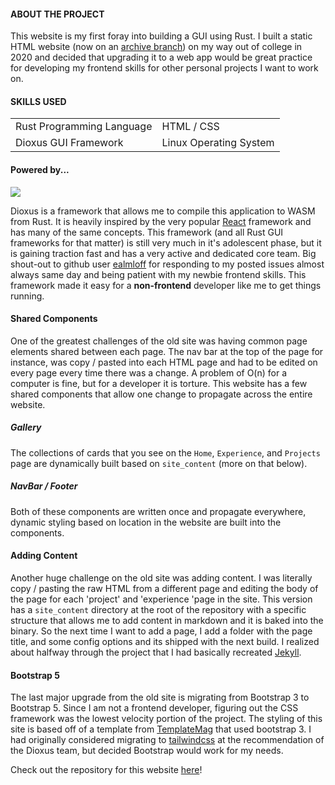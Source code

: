 
#### ABOUT THE PROJECT

This website is my first foray into building a GUI using Rust. I built a static HTML website (now on an [archive branch](https://github.com/baxterjo/baxterjo.github.io/tree/archive/old-site)) on my way out of college in 2020 and decided that upgrading it to a web app would be great practice for developing my frontend skills for other personal projects I want to work on.

#### SKILLS USED

|   |  |
|---|---|
|Rust Programming Language| HTML / CSS|
| Dioxus GUI Framework | Linux Operating System |

#### Powered by...

![](/assets/img/software_projects/web_site/dioxus.png)

Dioxus is a framework that allows me to compile this application to WASM from Rust. It is heavily inspired by the very popular [React](https://react.dev/) framework and has many of the same concepts. This framework (and all Rust GUI frameworks for that matter) is still very much in it's adolescent phase, but it is gaining traction fast and has a very active and dedicated core team. Big shout-out to github user [ealmloff](https://github.com/ealmloff) for responding to my posted issues almost always same day and being patient with my newbie frontend skills. This framework made it easy for a **non-frontend** developer like me to get things running.

#### Shared Components

One of the greatest challenges of the old site was having common page elements shared between each page. The nav bar at the top of the page for instance, was copy / pasted into each HTML page and had to be edited on every page every time there was a change. A problem of O(n) for a computer is fine, but for a developer it is torture. This website has a few shared components that allow one change to propagate across the entire website.

##### Gallery

The collections of cards that you see on the `Home`, `Experience`, and `Projects` page are dynamically built based on `site_content` (more on that below).

##### NavBar / Footer

Both of these components are written once and propagate everywhere, dynamic styling based on location in the website are built into the components.

#### Adding Content

Another huge challenge on the old site was adding content. I was literally copy / pasting the raw HTML from a different page and editing the body of the page for each 'project' and 'experience 'page in the site. This version has a `site_content` directory at the root of the repository with a specific structure that allows me to add content in markdown and it is baked into the binary. So the next time I want to add a page, I add a folder with the page title, and some config options and its shipped with the next build. I realized about halfway through the project that I had basically recreated [Jekyll](https://jekyllrb.com/).

#### Bootstrap 5

The last major upgrade from the old site is migrating from Bootstrap 3 to Bootstrap 5. Since I am not a frontend developer, figuring out the CSS framework was the lowest velocity portion of the project. The styling of this site is based off of a template from [TemplateMag](https://templatemag.com/) that used bootstrap 3. I had originally considered migrating to [tailwindcss](https://tailwindcss.com/) at the recommendation of the Dioxus team, but decided Bootstrap would work for my needs.

Check out the repository for this website [here](https://github.com/baxterjo/baxterjo.github.io)!
